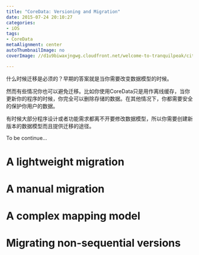 ```yaml
---
title: "CoreData: Versioning and Migration"
date: 2015-07-24 20:10:27
categories: 
- iOS
tags: 
- CoreData
metaAlignment: center
autoThumbnailImage: no
coverImage: //d1u9biwaxjngwg.cloudfront.net/welcome-to-tranquilpeak/city.jpg

---
```


什么时候迁移是必须的？早期的答案就是当你需要改变数据模型的时候。
<!--more-->

然而有些情况你也可以避免迁移。比如你使用CoreData只是用作离线缓存，当你更新你的程序的时候，你完全可以删除存储的数据。在其他情况下，你都需要安全的保护你用户的数据。

有时候大部分程序设计或者功能需求都离不开要修改数据模型，所以你需要创建新版本的数据模型而且提供迁移的途径。

To be continue...

# A lightweight migration
# A manual migration
# A complex mapping model
# Migrating non-sequential versions
